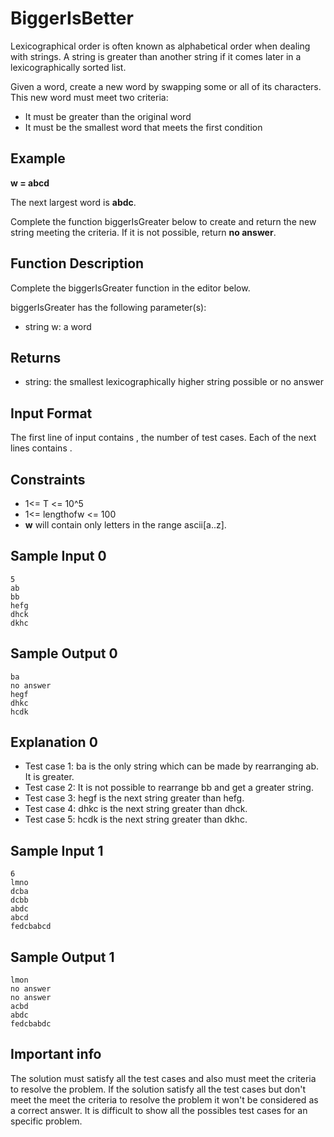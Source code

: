 # BiggerIsBetter

Lexicographical order is often known as alphabetical order when dealing with strings. A string is greater than another string if it comes later in a lexicographically sorted list.

Given a word, create a new word by swapping some or all of its characters. This new word must meet two criteria:

* It must be greater than the original word
* It must be the smallest word that meets the first condition

## Example

**w = abcd**

The next largest word is **abdc**.

Complete the function biggerIsGreater below to create and return the new string meeting the criteria. If it is not possible, return **no answer**.

## Function Description

Complete the biggerIsGreater function in the editor below.

biggerIsGreater has the following parameter(s):

* string w: a word

## Returns
- string: the smallest lexicographically higher string possible or no answer

## Input Format

The first line of input contains , the number of test cases.
Each of the next  lines contains .

## Constraints

* 1<= T <= 10^5
* 1<= lengthofw <= 100
* **w** will contain only letters in the range ascii[a..z].

## Sample Input 0

```
5
ab
bb
hefg
dhck
dkhc
```
## Sample Output 0

```
ba
no answer
hegf
dhkc
hcdk
```
## Explanation 0

* Test case 1:
    ba is the only string which can be made by rearranging ab. It is greater.
* Test case 2:
    It is not possible to rearrange bb and get a greater string.
* Test case 3:
    hegf is the next string greater than hefg.
* Test case 4:
    dhkc is the next string greater than dhck.
* Test case 5:
    hcdk is the next string greater than dkhc.

## Sample Input 1

```
6
lmno
dcba
dcbb
abdc
abcd
fedcbabcd
```

## Sample Output 1

```
lmon
no answer
no answer
acbd
abdc
fedcbabdc
```

## Important info

The solution must satisfy all the test cases and also must meet the criteria to resolve the problem. If the solution satisfy all the test cases but don't meet the meet the criteria to resolve the problem it won't be considered as a correct answer. It is difficult to show all the possibles test cases for an specific problem.